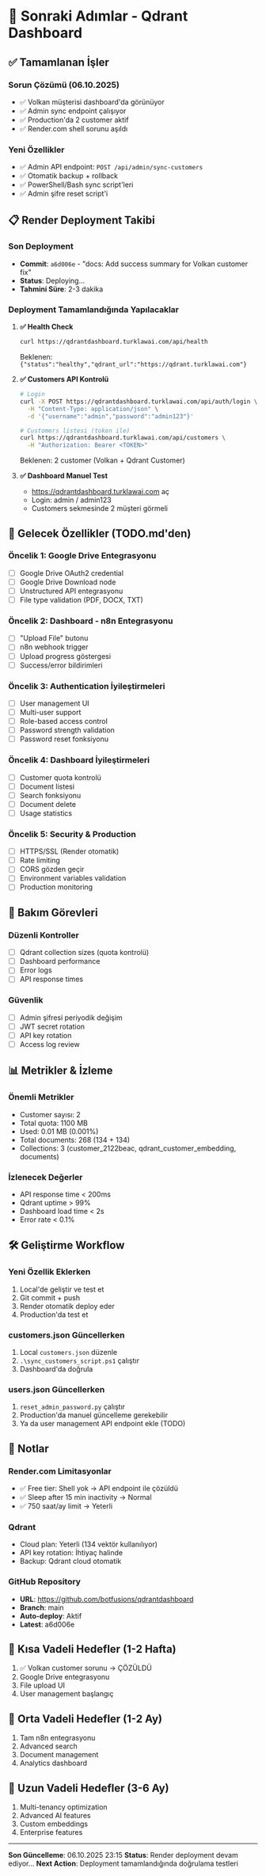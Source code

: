 # 🎯 Sonraki Adımlar - Qdrant Dashboard

## ✅ Tamamlanan İşler

### Sorun Çözümü (06.10.2025)
- ✅ Volkan müşterisi dashboard'da görünüyor
- ✅ Admin sync endpoint çalışıyor
- ✅ Production'da 2 customer aktif
- ✅ Render.com shell sorunu aşıldı

### Yeni Özellikler
- ✅ Admin API endpoint: `POST /api/admin/sync-customers`
- ✅ Otomatik backup + rollback
- ✅ PowerShell/Bash sync script'leri
- ✅ Admin şifre reset script'i

## 📋 Render Deployment Takibi

### Son Deployment
- **Commit**: `a6d006e` - "docs: Add success summary for Volkan customer fix"
- **Status**: Deploying...
- **Tahmini Süre**: 2-3 dakika

### Deployment Tamamlandığında Yapılacaklar

1. **✅ Health Check**
   ```bash
   curl https://qdrantdashboard.turklawai.com/api/health
   ```
   Beklenen: `{"status":"healthy","qdrant_url":"https://qdrant.turklawai.com"}`

2. **✅ Customers API Kontrolü**
   ```bash
   # Login
   curl -X POST https://qdrantdashboard.turklawai.com/api/auth/login \
     -H "Content-Type: application/json" \
     -d '{"username":"admin","password":"admin123"}'

   # Customers listesi (token ile)
   curl https://qdrantdashboard.turklawai.com/api/customers \
     -H "Authorization: Bearer <TOKEN>"
   ```
   Beklenen: 2 customer (Volkan + Qdrant Customer)

3. **✅ Dashboard Manuel Test**
   - https://qdrantdashboard.turklawai.com aç
   - Login: admin / admin123
   - Customers sekmesinde 2 müşteri görmeli

## 🚀 Gelecek Özellikler (TODO.md'den)

### Öncelik 1: Google Drive Entegrasyonu
- [ ] Google Drive OAuth2 credential
- [ ] Google Drive Download node
- [ ] Unstructured API entegrasyonu
- [ ] File type validation (PDF, DOCX, TXT)

### Öncelik 2: Dashboard - n8n Entegrasyonu
- [ ] "Upload File" butonu
- [ ] n8n webhook trigger
- [ ] Upload progress göstergesi
- [ ] Success/error bildirimleri

### Öncelik 3: Authentication İyileştirmeleri
- [ ] User management UI
- [ ] Multi-user support
- [ ] Role-based access control
- [ ] Password strength validation
- [ ] Password reset fonksiyonu

### Öncelik 4: Dashboard İyileştirmeleri
- [ ] Customer quota kontrolü
- [ ] Document listesi
- [ ] Search fonksiyonu
- [ ] Document delete
- [ ] Usage statistics

### Öncelik 5: Security & Production
- [ ] HTTPS/SSL (Render otomatik)
- [ ] Rate limiting
- [ ] CORS gözden geçir
- [ ] Environment variables validation
- [ ] Production monitoring

## 🔄 Bakım Görevleri

### Düzenli Kontroller
- [ ] Qdrant collection sizes (quota kontrolü)
- [ ] Dashboard performance
- [ ] Error logs
- [ ] API response times

### Güvenlik
- [ ] Admin şifresi periyodik değişim
- [ ] JWT secret rotation
- [ ] API key rotation
- [ ] Access log review

## 📊 Metrikler & İzleme

### Önemli Metrikler
- Customer sayısı: 2
- Total quota: 1100 MB
- Used: 0.01 MB (0.001%)
- Total documents: 268 (134 + 134)
- Collections: 3 (customer_2122beac, qdrant_customer_embedding, documents)

### İzlenecek Değerler
- API response time < 200ms
- Qdrant uptime > 99%
- Dashboard load time < 2s
- Error rate < 0.1%

## 🛠️ Geliştirme Workflow

### Yeni Özellik Eklerken
1. Local'de geliştir ve test et
2. Git commit + push
3. Render otomatik deploy eder
4. Production'da test et

### customers.json Güncellerken
1. Local `customers.json` düzenle
2. `.\sync_customers_script.ps1` çalıştır
3. Dashboard'da doğrula

### users.json Güncellerken
1. `reset_admin_password.py` çalıştır
2. Production'da manuel güncelleme gerekebilir
3. Ya da user management API endpoint ekle (TODO)

## 📝 Notlar

### Render.com Limitasyonlar
- ✅ Free tier: Shell yok → API endpoint ile çözüldü
- ✅ Sleep after 15 min inactivity → Normal
- ✅ 750 saat/ay limit → Yeterli

### Qdrant
- Cloud plan: Yeterli (134 vektör kullanılıyor)
- API key rotation: İhtiyaç halinde
- Backup: Qdrant cloud otomatik

### GitHub Repository
- **URL**: https://github.com/botfusions/qdrantdashboard
- **Branch**: main
- **Auto-deploy**: Aktif
- **Latest**: a6d006e

## 🎯 Kısa Vadeli Hedefler (1-2 Hafta)

1. ✅ Volkan customer sorunu → ÇÖZÜLDÜ
2. Google Drive entegrasyonu
3. File upload UI
4. User management başlangıç

## 🎯 Orta Vadeli Hedefler (1-2 Ay)

1. Tam n8n entegrasyonu
2. Advanced search
3. Document management
4. Analytics dashboard

## 🎯 Uzun Vadeli Hedefler (3-6 Ay)

1. Multi-tenancy optimization
2. Advanced AI features
3. Custom embeddings
4. Enterprise features

---

**Son Güncelleme**: 06.10.2025 23:15
**Status**: Render deployment devam ediyor...
**Next Action**: Deployment tamamlandığında doğrulama testleri
